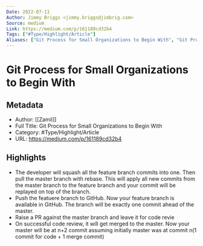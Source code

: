 ```yaml
---
Date: 2022-07-11
Author: Jimmy Briggs <jimmy.briggs@jimbrig.com>
Source: medium
Link: https://medium.com/p/161189cd32b4
Tags: ["#Type/Highlight/Article"]
Aliases: ["Git Process for Small Organizations to Begin With", "Git Process for Small Organizations to Begin With"]
---
```

# Git Process for Small Organizations to Begin With

## Metadata
- Author: [[Zamil]]
- Full Title: Git Process for Small Organizations to Begin With
- Category: #Type/Highlight/Article
- URL: https://medium.com/p/161189cd32b4

## Highlights
- The developer will squash all the feature branch commits into one. Then pull the master branch with rebase. This will apply all new commits from the master branch to the feature branch and your commit will be replayed on top of the branch.
- Push the featuere branch to GitHub. Now your feature branch is available in GitHub. The branch will be exactly one commit ahead of the master.
- Raise a PR against the master branch and leave it for code revie
- On successful code review, it will get merged to the master. Now your master will be at n+2 commit assuming initially master was at commit n(1 commit for code + 1 merge commit)
